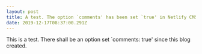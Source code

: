 ```yaml
---
layout: post
title: A test. The option `comments' has been set `true' in Netlify CMS scripts.
date: 2019-12-17T08:37:00.291Z
---
```

This is a test. There shall be an option set `comments: true' since this blog created.
